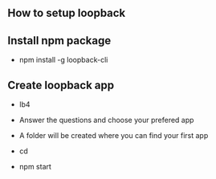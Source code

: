 ## How to setup loopback


## Install npm package 

- npm install -g loopback-cli

## Create loopback app

- lb4 <nameApp>
- Answer the questions and choose your prefered app
- A folder will be created where you can find your first app

- cd <nameApp>
- npm start